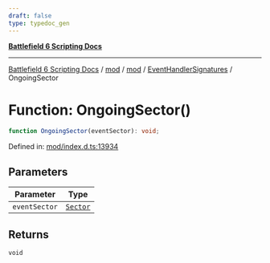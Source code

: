```yaml
---
draft: false
type: typedoc_gen
---
```


[**Battlefield 6 Scripting Docs**](../../../../_index.md)

***

[Battlefield 6 Scripting Docs](../../../../_index.md) / [mod](../../../_index.md) / [mod](../../_index.md) / [EventHandlerSignatures](../_index.md) / OngoingSector

# Function: OngoingSector()

```ts
function OngoingSector(eventSector): void;
```

Defined in: [mod/index.d.ts:13934](https://github.com/battlefield-portal-community/portal-docs/blob/6d87e21c5922a3efb03c634dbe98e5fe6e797672/generators/santiago/mod/index.d.ts#L13934)

## Parameters

| Parameter | Type |
| ------ | ------ |
| `eventSector` | [`Sector`](../../Sector/_index.md) |

## Returns

`void`
